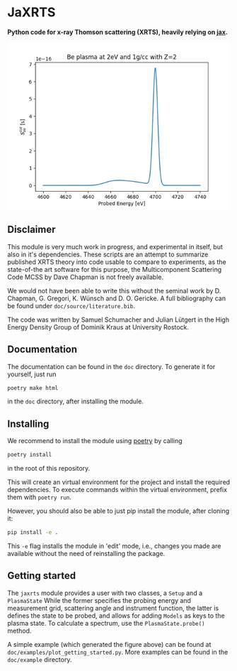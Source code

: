 # JaXRTS

**Python code for x-ray Thomson scattering (XRTS), heavily relying on [jax](https://jax.readthedocs.io/en/latest/index.html).**

![An example result](getting_started.png)

## Disclaimer

This module is very much work in progress, and experimental in itself, but also in it's dependencies. These scripts are an attempt to summarize published XRTS theory into code usable to compare to experiments, as the state-of-the art software for this purpose, the Multicomponent Scattering Code MCSS by Dave Chapman is not freely available.

We would not have been able to write this without the seminal work by D. Chapman, G. Gregori, K. Wünsch and D. O. Gericke. A full bibliography can be found under `doc/source/literature.bib`.

The code was written by Samuel Schumacher and Julian Lütgert in the High Energy Density Group of Dominik Kraus at University Rostock.

## Documentation

The documentation can be found in the `doc` directory. To generate it for yourself, just run

```bash
poetry make html
```

in the `doc` directory, after installing the module.

## Installing

We recommend to install the module using [poetry](https://python-poetry.org/) by calling

```bash
poetry install
```

in the root of this repository.

This will create an virtual environment for the project and install the required dependencies. To execute commands within the virtual environment, prefix them with ``poetry run``.

However, you should also be able to just pip install the module, after cloning it:

```bash
pip install -e .
```

This `-e` flag installs the module in 'edit' mode, i.e., changes you made are available without the need of reinstalling the package.

## Getting started

The `jaxrts` module provides a user with two classes, a `Setup` and a `PlasmaState`
While the former specifies the probing energy and measurement grid, scattering angle and instrument function, the latter is defines the state to be probed, and allows for adding `Models` as keys to the plasma state.
To calculate a spectrum, use the `PlasmaState.probe()` method.

A simple example (which generated the figure above) can be found at `doc/examples/plot_getting_started.py`. More examples can be found in the `doc/example` directory.
